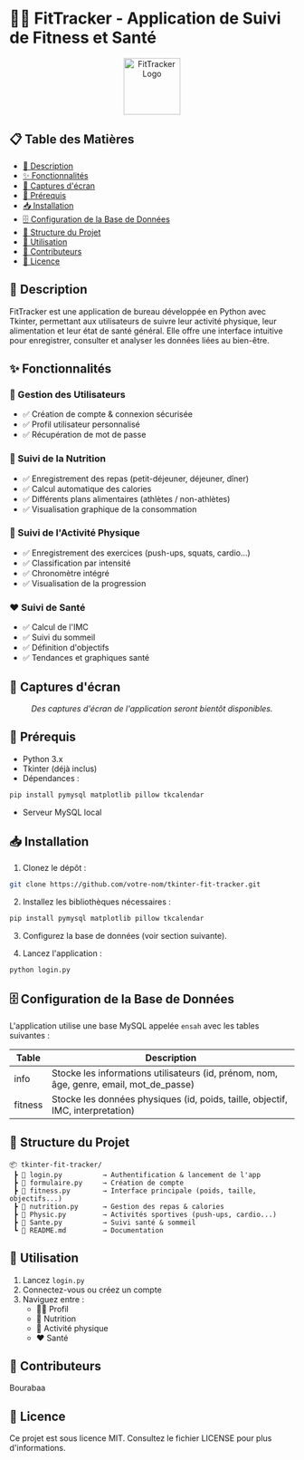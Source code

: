 # 🏋️‍♂️ FitTracker - Application de Suivi de Fitness et Santé

<div align="center"> <img src="https://raw.githubusercontent.com/FortAwesome/Font-Awesome/6.x/svgs/solid/dumbbell.svg" width="100" height="100" alt="FitTracker Logo" /> </div>

## 📋 Table des Matières
- [📝 Description](#-description)
- [✨ Fonctionnalités](#-fonctionnalités)
- [📸 Captures d'écran](#-captures-décran)
- [🔧 Prérequis](#-prérequis)
- [📥 Installation](#-installation)
- [🗄️ Configuration de la Base de Données](#️-configuration-de-la-base-de-données)
- [📁 Structure du Projet](#-structure-du-projet)
- [🚀 Utilisation](#-utilisation)
- [👥 Contributeurs](#-contributeurs)
- [📄 Licence](#-licence)

## 📝 Description
FitTracker est une application de bureau développée en Python avec Tkinter, permettant aux utilisateurs de suivre leur activité physique, leur alimentation et leur état de santé général. Elle offre une interface intuitive pour enregistrer, consulter et analyser les données liées au bien-être.

## ✨ Fonctionnalités

### 👤 Gestion des Utilisateurs
- ✅ Création de compte & connexion sécurisée
- ✅ Profil utilisateur personnalisé
- ✅ Récupération de mot de passe

### 🍎 Suivi de la Nutrition
- ✅ Enregistrement des repas (petit-déjeuner, déjeuner, dîner)
- ✅ Calcul automatique des calories
- ✅ Différents plans alimentaires (athlètes / non-athlètes)
- ✅ Visualisation graphique de la consommation

### 💪 Suivi de l'Activité Physique
- ✅ Enregistrement des exercices (push-ups, squats, cardio...)
- ✅ Classification par intensité
- ✅ Chronomètre intégré
- ✅ Visualisation de la progression

### ❤️ Suivi de Santé
- ✅ Calcul de l'IMC
- ✅ Suivi du sommeil
- ✅ Définition d'objectifs
- ✅ Tendances et graphiques santé

## 📸 Captures d'écran
<div align="center"> <p><i>Des captures d'écran de l'application seront bientôt disponibles.</i></p> </div>

## 🔧 Prérequis
- Python 3.x
- Tkinter (déjà inclus)
- Dépendances :
```bash
pip install pymysql matplotlib pillow tkcalendar
```
- Serveur MySQL local

## 📥 Installation
1. Clonez le dépôt :
```bash
git clone https://github.com/votre-nom/tkinter-fit-tracker.git
```

2. Installez les bibliothèques nécessaires :
```bash
pip install pymysql matplotlib pillow tkcalendar
```

3. Configurez la base de données (voir section suivante).

4. Lancez l'application :
```bash
python login.py
```

## 🗄️ Configuration de la Base de Données
L'application utilise une base MySQL appelée `ensah` avec les tables suivantes :

| Table | Description |
|-------|-------------|
| info | Stocke les informations utilisateurs (id, prénom, nom, âge, genre, email, mot_de_passe) |
| fitness | Stocke les données physiques (id, poids, taille, objectif, IMC, interpretation) |

## 📁 Structure du Projet
```
📦 tkinter-fit-tracker/
 ┣ 📜 login.py          → Authentification & lancement de l'app
 ┣ 📜 formulaire.py     → Création de compte
 ┣ 📜 fitness.py        → Interface principale (poids, taille, objectifs...)
 ┣ 📜 nutrition.py      → Gestion des repas & calories
 ┣ 📜 Physic.py         → Activités sportives (push-ups, cardio...)
 ┣ 📜 Sante.py          → Suivi santé & sommeil
 ┗ 📜 README.md         → Documentation
```

## 🚀 Utilisation
1. Lancez `login.py`
2. Connectez-vous ou créez un compte
3. Naviguez entre :
   - 🧑‍💼 Profil
   - 🍎 Nutrition
   - 💪 Activité physique
   - ❤️ Santé

## 👥 Contributeurs
Bourabaa

## 📄 Licence
Ce projet est sous licence MIT.
Consultez le fichier LICENSE pour plus d'informations.
